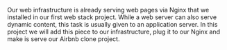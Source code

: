 Our web infrastructure is already serving web pages via Nginx that we installed in our first web stack project. While a web server can also serve dynamic content, this task is usually given to an application server. In this project we will add this piece to our infrastructure, plug it to our Nginx and make is serve our Airbnb clone project.
